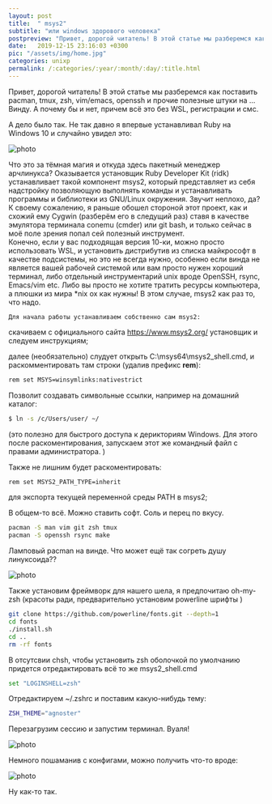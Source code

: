 ```yaml
---
layout: post
title:  " msys2"
subtitle: "или windows здорового человека"
postpreview: "Привет, дорогой читатель! В этой статье мы разберемся как поставить pacman, tmux, zsh, vim/emacs, openssh и прочие полезные штуки на ... Винду.  А почему бы и нет! Gричем всё это без WSL, регистрации и смс."
date:   2019-12-15 23:16:03 +0300
pic: "/assets/img/home.jpg"
categories: unixp
permalink: /:categories/:year/:month/:day/:title.html
---
```

   
Привет, дорогой читатель! В этой статье мы разберемся как поставить pacman, tmux, zsh, vim/emacs, openssh и прочие полезные штуки на ... Винду. А почему бы и нет, причем всё это без WSL, регистрации и смс.

А дело было так. Не так давно я впервые устанавливал Ruby на Windows 10 и случайно увидел это:

<img src="https://asv-solo.github.io/assets/img/scr001.jpg" class="post-image" alt="photo">

Что это за тёмная магия и откуда здесь пакетный менеджер арчлинукса?
Оказывается установщик Ruby Developer Kit (ridk) устанавливает такой компонент msys2, который представляет из себя надстройку позволяющую выполнять команды и устанавливать программы и библиотеки из GNU/Linux окружения. Звучит неплохо, да? 
К своему сожалению, я раньше обошел стороной этот проект, как и схожий ему Cygwin (разберём его в следущий раз) ставя в качестве эмулятора терминала conemu (cmder) или git bash, и только сейчас в моё поле зрения попал сей полезный инструмент. 											
Конечно, если у вас подходящая версия 10-ки, можно просто использовать WSL, и установить дистрибутив из списка майкрософт в качестве подсистемы,  но это не всегда нужно, особенно если винда не является вашей рабочей системой или вам просто нужен хороший терминал, либо отдельный инструментарий unix вроде OpenSSH, rsync, Emacs/vim etc. Либо вы просто не хотите тратить ресурсы компьютера, а плюшки из мира *nix ох как нужны! 
В этом случае, msys2 как раз то, что надо.

	Для начала работы устанавливаем собственно сам msys2:
	
скачиваем с официального сайта https://www.msys2.org/ установщик и следуем инструкциям;

далее (необязательно) слудует открыть C:\msys64\msys2_shell.cmd, и раскомментировать там строки (удалив префикс **rem**):

```bash
rem set MSYS=winsymlinks:nativestrict
```
Позволит создавать символьные ссылки, например на домашний каталог:

```bash
$ ln -s /c/Users/user/ ~/
```
(это полезно для быстрого доступа к дерикториям Windows. Для этого после раскоментирования,  запускаем этот же командный файл с правами администратора. )

Также не лишним будет раскоментировать:

```bash
rem set MSYS2_PATH_TYPE=inherit
```
для экспорта текущей переменной среды PATH в msys2; 

В общем-то всё. Можно ставить софт. Соль и перец по вкусу.

```bash
pacman -S man vim git zsh tmux
pacman -S openssh rsync make

```

Ламповый pacman на винде. Что может ещё так согреть душу линуксоида??

<img src="https://asv-solo.github.io/assets/img/update.png" class="post-image" alt="photo">
<!-- ![](https://asv-solo.github.io/assets/img/update.png) -->

Также установим фреймворк для нашего шела, я предпочитаю oh-my-zsh (красоты ради, предварительно установим powerline шрифты )

```bash
git clone https://github.com/powerline/fonts.git --depth=1
cd fonts
./install.sh
cd ..
rm -rf fonts

```
В отсутсвии chsh, чтобы установить zsh оболочкой по умолчанию придется отредактировать всё то же msys2_shell.cmd

```bash
set "LOGINSHELL=zsh"
```
Отредактируем ~/.zshrc и поставим какую-нибудь тему: 

```bash
ZSH_THEME="agnoster"
```
Перезагрузим сессию и запустим терминал. Вуаля! 

<!-- ![](https://asv-solo.github.io/assets/img/scr002.png) -->
<img src="https://asv-solo.github.io/assets/img/scr002.png" class="post-image" alt="photo">

Немного пошаманив с конфигами, можно получить что-то вроде:

<!-- ![](https://asv-solo.github.io/assets/img/scr002.png) -->
<img src="https://asv-solo.github.io/assets/img/scr003.png" class="post-image" alt="photo">

Ну как-то так. 
